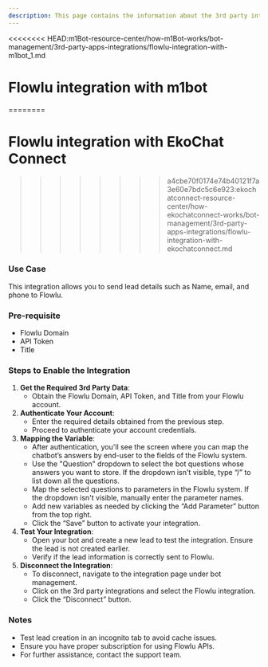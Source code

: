 ```yaml
---
description: This page contains the information about the 3rd party integrations.
---
```


<<<<<<<< HEAD:m1Bot-resource-center/how-m1Bot-works/bot-management/3rd-party-apps-integrations/flowlu-integration-with-m1bot_1.md
# Flowlu integration with m1bot
========
# Flowlu integration with EkoChat Connect
>>>>>>>> a4cbe70f0174e74b40121f7a3e60e7bdc5c6e923:ekochatconnect-resource-center/how-ekochatconnect-works/bot-management/3rd-party-apps-integrations/flowlu-integration-with-ekochatconnect.md

### Use Case

This integration allows you to send lead details such as Name, email, and phone to Flowlu.

### Pre-requisite

* Flowlu Domain
* API Token
* Title

### Steps to Enable the Integration

1. **Get the Required 3rd Party Data**:
   * Obtain the Flowlu Domain, API Token, and Title from your Flowlu account.
2. **Authenticate Your Account**:
   * Enter the required details obtained from the previous step.
   * Proceed to authenticate your account credentials.
3. **Mapping the Variable**:
   * After authentication, you'll see the screen where you can map the chatbot’s answers by end-user to the fields of the Flowlu system.
   * Use the "Question" dropdown to select the bot questions whose answers you want to store. If the dropdown isn't visible, type “/” to list down all the questions.
   * Map the selected questions to parameters in the Flowlu system. If the dropdown isn't visible, manually enter the parameter names.
   * Add new variables as needed by clicking the “Add Parameter” button from the top right.
   * Click the “Save” button to activate your integration.
4. **Test Your Integration**:
   * Open your bot and create a new lead to test the integration. Ensure the lead is not created earlier.
   * Verify if the lead information is correctly sent to Flowlu.
5. **Disconnect the Integration**:
   * To disconnect, navigate to the integration page under bot management.
   * Click on the 3rd party integrations and select the Flowlu integration.
   * Click the “Disconnect” button.

### Notes

* Test lead creation in an incognito tab to avoid cache issues.
* Ensure you have proper subscription for using Flowlu APIs.
* For further assistance, contact the support team.
